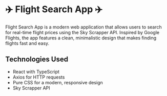 # ✈️ Flight Search App ✈️

Flight Search App is a modern web application that allows users to search for real-time flight prices using the Sky Scrapper API. Inspired by Google Flights, the app features a clean, minimalistic design that makes finding flights fast and easy.


## Technologies Used

- React with TypeScript
- Axios for HTTP requests
- Pure CSS for a modern, responsive design
- Sky Scrapper API

